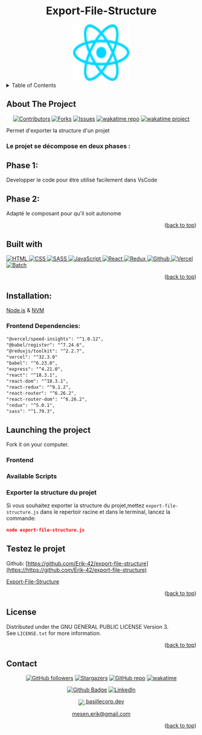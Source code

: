 <div align="center">
</div>
<a name="readme-top"></a>

<!-- PROJECT LOGO -->
<br />
<div align="center">
  <h1>Export-File-Structure</h1>
  <a href="https://github.com/Erik-42">
    <img src="./src/assets/react.svg" alt="Logo Export File Stucture" width="150" height="150">
  </a>
</div>

<!-- TABLE OF CONTENTS -->
<details>
  <summary>Table of Contents</summary>
  <ol>
    <li> <a href="#about-the-project">About The Project</a></li>
    <li><a href="#built-with">Built With</a></li>
    <li><a href="#testez-le-projet">Testez le projet</a></li>
    <li><a href="#license">License</a></li>
    <li><a href="#contact">Contact</a></li>
  </ol>
</details>

<!-- ABOUT THE PROJECT -->

## About The Project

<div align="center">

[![Contributors][contributors-shield]][contributors-url]
[![Forks][forks-shield]][forks-url]
[![Issues][issues-shield]][issues-url]
[![wakatime repo](https://wakatime.com/badge/github/Erik-42/export-file-structure.svg)](https://wakatime.com/badge/github/Erik-42/export-file-structure)
[![wakatime project](https://wakatime.com/badge/user/f84d00d8-fee3-4ca3-803d-3daa3c7053a5/project/9f40ffc6-b660-481b-8f1e-46fa60ade704.svg)](https://wakatime.com/badge/user/f84d00d8-fee3-4ca3-803d-3daa3c7053a5/project/9f40ffc6-b660-481b-8f1e-46fa60ade704)

</div>
Permet d'exporter la structure d'un projet
<p></p>

### Le projet se décompose en deux phases :

## Phase 1:

Developper le code pour être utilisé facilement dans VsCode

## Phase 2:

Adapté le composant pour qu'il soit autonome

<p align="right">(<a href="#readme-top">back to top</a>)</p>

## Built with

<p> </p>
<a href=https://github.com/Erik-42?tab=repositories&q=&type=&language=html&sort= > <img width ='32px' height='32px' src ='https://raw.githubusercontent.com/rahulbanerjee26/githubAboutMeGenerator/main/icons/html.svg' alt="HTML"> </a>
<a href=https://github.com/Erik-42?tab=repositories&q=&type=&language=css&sort= > <img width ='32px' height='32px' src ='https://raw.githubusercontent.com/rahulbanerjee26/githubAboutMeGenerator/main/icons/css.svg' alt="CSS"> </a>
<a href= https://github.com/Erik-42?tab=repositories&q=&type=&language=sass&sort= > <img width ='32px' height='32px' src ='https://raw.githubusercontent.com/rahulbanerjee26/githubAboutMeGenerator/main/icons/sass.svg' alt="SASS"> </a>
<a href=https://github.com/Erik-42?tab=repositories&q=&type=&language=javascript&sort= > <img width ='32px' height='32px' src ='https://raw.githubusercontent.com/rahulbanerjee26/githubAboutMeGenerator/main/icons/javascript.svg' alt="JavaScript"> </a>
<a href=https://github.com/Erik-42?tab=repositories&q=&type=&language=reactjs&sort= > <img width ='32px' height='32px' src ='https://raw.githubusercontent.com/rahulbanerjee26/githubAboutMeGenerator/main/icons/reactjs.svg' alt="React"> </a>
<a href=https://github.com/Erik-42?tab=repositories&q=&type=&language=redux&sort= > <img width ='32px' height='32px' src ='https://raw.githubusercontent.com/rahulbanerjee26/githubAboutMeGenerator/main/icons/redux.svg' alt="Redux"> </a>
<a href= https://github.com/Erik-42?tab=repositories&q=&type=&language=github&sort= > <img width ='32px' height='32px' src ='https://raw.githubusercontent.com/rahulbanerjee26/githubAboutMeGenerator/main/icons/github.svg' alt="Github"> </a>
<a href= https://github.com/Erik-42?tab=repositories&q=&type=&language=github&sort= > <img width ='32px' height='32px' src ='https://raw.githubusercontent.com/rahulbanerjee26/githubAboutMeGenerator/main/icons/vercel.svg' alt="Vercel"> </a>
<a href= https://github.com/Erik-42?tab=repositories&q=&type=&language=github&sort= > <img width ='32px' height='32px' src ='https://raw.githubusercontent.com/rahulbanerjee26/githubAboutMeGenerator/main/icons/batch.svg' alt="Batch"> </a>

<p align="right">(<a href="#readme-top">back to top</a>)</p>

## Installation:

<div>
<a href=https://nodejs.org>Node.js</a> & <a href=https://github.com/coreybutler/nvm-windows>NVM</a>
</div>

### Frontend Dependencies:

    "@vercel/speed-insights": "^1.0.12",
    "@babel/register": "^7.24.6",
    "@reduxjs/toolkit": "^2.2.7",
    "vercel": "^32.3.0"
    "babel": "^6.23.0",
    "express": "^4.21.0",
    "react": "^18.3.1",
    "react-dom": "^18.3.1",
    "react-redux": "^9.1.2",
    "react-router": "^6.26.2",
    "react-router-dom": "^6.26.2",
    "redux": "^5.0.1",
    "sass": "^1.79.3",

## Launching the project

Fork it on your computer.

### Frontend

### Available Scripts

### Exporter la structure du projet

Si vous souhaitez exporter la structure du projet,mettez `export-file-structure.js` dans le repertoir racine et dans le terminal, lancez la commande:

```json
node export-file-structure.js
```

## Testez le projet

Github: [https://github.com/Erik-42/export-file-structure](https://https://github.com/Erik-42/export-file-structure)

<a href=#>Export-File-Structure</a>

<p align="right">(<a href="#readme-top">back to top</a>)</p>

## License

Distributed under the GNU GENERAL PUBLIC LICENSE
Version 3.<br>
See `LICENSE.txt` for more information.

<p align="right">(<a href="#readme-top">back to top</a>)</p>

## Contact

<div align="center">

[![GitHub followers][github followers-shield]][github followers-url]
[![Stargazers][stars-shield]][stars-url]
[![GitHub repo][github repo-shield]][github repo-url]
[![wakatime](https://wakatime.com/badge/user/f84d00d8-fee3-4ca3-803d-3daa3c7053a5.svg)](https://wakatime.com/@f84d00d8-fee3-4ca3-803d-3daa3c7053a5)

[![Github Badge][github badge-shield]][github badge-url]
[![LinkedIn][linkedin-shield]][linkedin-url]

<a href = 'https://basillecorp.dev'> <img width = '32px' align= 'center' src="https://raw.githubusercontent.com/rahulbanerjee26/githubAboutMeGenerator/main/icons/portfolio.png"/> basillecorp.dev</a>

mesen.erik@gmail.com

</div>

<p align="right">(<a href="#readme-top">back to top</a>)</p>

<!-- MARKDOWN LINKS & IMAGES -->
<!-- https://www.markdownguide.org/basic-syntax/#reference-style-links -->

[product-screenshot]: ./images/screenshot.png
[wakatime-shield]: https://wakatime.com/badge/user/f84d00d8-fee3-4ca3-803d-3daa3c7053a5.svg
[wakatime-url]: https://wakatime.com/@f84d00d8-fee3-4ca3-803d-3daa3c7053a5
[github badge-shield]: https://img.shields.io/badge/Github-Erik--42-155?style=for-the-badge&logo=github
[github badge-url]: https://github.com/Erik-42
[github repo-shield]: https://img.shields.io/badge/Repositories-53-blue
[github repo-url]: https://github.com/Erik-42/Erik-42?tab=repositories
[github repo file count (file type)-shield]: https://img.shields.io/github/directory-file-count/Erik-42/openclassroom-projet_14-wealthhealth
[github repo file count (file type)-url]: https://github.com/directory-file-count/Erik-42/openclassroom-projet_14-wealthhealth
[github followers-shield]: https://img.shields.io/github/followers/Erik-42
[github followers-url]: https://github.com/followers/Erik-42
[github all releases-shield]: https://github.com/Erik-42/openclassroom-projet_14-wealthhealth/total
[github all releases-url]: https://github.com/Erik-42/openclassroom-projet_14-wealthhealth/releases
[github repo size-shield]: https://img.shields.io/github/repo-size/Erik-42/openclassroom-projet_14-wealthhealth
[github repo size-url]: https://github.com/Erik-42/openclassroom-projet_14-wealthhealth
[contributors-shield]: https://img.shields.io/github/contributors/Erik-42/openclassroom-projet_14-wealthhealth
[contributors-url]: https://github.com/Erik-42/openclassroom-projet_14-wealthhealth/graphs/contributors
[forks-shield]: https://img.shields.io/github/forks/Erik-42/openclassroom-projet_14-wealthhealth
[forks-url]: https://github.com/Erik-42/openclassroom-projet_14-wealthhealth/forks
[stars-shield]: https://img.shields.io/github/stars/Erik-42
[stars-url]: https://github.com/Erik-42?tab=stars
[issues-shield]: https://img.shields.io/github/issues-raw/Erik-42/openclassroom-projet_14-wealthhealth
[issues-url]: https://github.com/Erik-42/openclassroom-projet_14-wealthhealth/issues
[license-shield]: https://img.shields.io/github/license/Erik-42/openclassroom-projet_14-wealthhealth
[license-url]: https://github.com/Erik-42/openclassroom-projet_14-wealthhealth/blob/master/LICENSE.txt
[linkedin-shield]: https://img.shields.io/badge/-LinkedIn-black.svg?style=for-the-badge&logo=linkedin&colorB=555
[linkedin-url]: https://www.linkedin.com/in/erik-mesen/
[html-shield]: https://img.shields.io/badge/-LinkedIn-black.svg?style=for-the-badge&logo=linkedin&colorB=555
[html-url]: https://html.spec.whatwg.org/
[css-shield]: https://img.shields.io/badge/-LinkedIn-black.svg?style=for-the-badge&logo=linkedin&colorB=555
[css-url]: https://www.w3.org/TR/CSS/#css
[javascript-shield]: https://img.shields.io/badge/-LinkedIn-black.svg?style=for-the-badge&logo=linkedin&colorB=555
[javascript-url]: https://www.ecma-international.org/publications-and-standards/standards/ecma-262/
